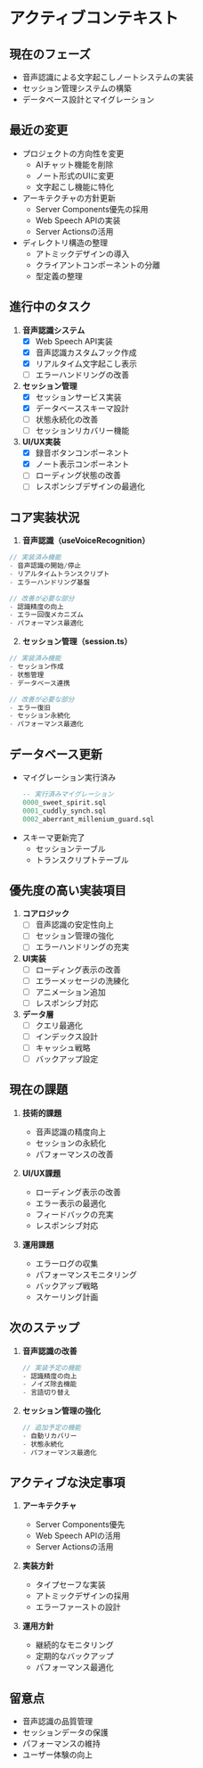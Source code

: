 # アクティブコンテキスト

## 現在のフェーズ
- 音声認識による文字起こしノートシステムの実装
- セッション管理システムの構築
- データベース設計とマイグレーション

## 最近の変更
- プロジェクトの方向性を変更
  - AIチャット機能を削除
  - ノート形式のUIに変更
  - 文字起こし機能に特化
- アーキテクチャの方針更新
  - Server Components優先の採用
  - Web Speech APIの実装
  - Server Actionsの活用
- ディレクトリ構造の整理
  - アトミックデザインの導入
  - クライアントコンポーネントの分離
  - 型定義の整理

## 進行中のタスク
1. **音声認識システム**
   - [x] Web Speech API実装
   - [x] 音声認識カスタムフック作成
   - [x] リアルタイム文字起こし表示
   - [ ] エラーハンドリングの改善

2. **セッション管理**
   - [x] セッションサービス実装
   - [x] データベーススキーマ設計
   - [ ] 状態永続化の改善
   - [ ] セッションリカバリー機能

3. **UI/UX実装**
   - [x] 録音ボタンコンポーネント
   - [x] ノート表示コンポーネント
   - [ ] ローディング状態の改善
   - [ ] レスポンシブデザインの最適化

## コア実装状況

1. **音声認識（useVoiceRecognition）**
```typescript
// 実装済み機能
- 音声認識の開始/停止
- リアルタイムトランスクリプト
- エラーハンドリング基盤

// 改善が必要な部分
- 認識精度の向上
- エラー回復メカニズム
- パフォーマンス最適化
```

2. **セッション管理（session.ts）**
```typescript
// 実装済み機能
- セッション作成
- 状態管理
- データベース連携

// 改善が必要な部分
- エラー復旧
- セッション永続化
- パフォーマンス最適化
```

## データベース更新
- マイグレーション実行済み
  ```sql
  -- 実行済みマイグレーション
  0000_sweet_spirit.sql
  0001_cuddly_synch.sql
  0002_aberrant_millenium_guard.sql
  ```
- スキーマ更新完了
  - セッションテーブル
  - トランスクリプトテーブル

## 優先度の高い実装項目
1. **コアロジック**
   - [ ] 音声認識の安定性向上
   - [ ] セッション管理の強化
   - [ ] エラーハンドリングの充実

2. **UI実装**
   - [ ] ローディング表示の改善
   - [ ] エラーメッセージの洗練化
   - [ ] アニメーション追加
   - [ ] レスポンシブ対応

3. **データ層**
   - [ ] クエリ最適化
   - [ ] インデックス設計
   - [ ] キャッシュ戦略
   - [ ] バックアップ設定

## 現在の課題
1. **技術的課題**
   - 音声認識の精度向上
   - セッションの永続化
   - パフォーマンスの改善

2. **UI/UX課題**
   - ローディング表示の改善
   - エラー表示の最適化
   - フィードバックの充実
   - レスポンシブ対応

3. **運用課題**
   - エラーログの収集
   - パフォーマンスモニタリング
   - バックアップ戦略
   - スケーリング計画

## 次のステップ
1. **音声認識の改善**
   ```typescript
   // 実装予定の機能
   - 認識精度の向上
   - ノイズ除去機能
   - 言語切り替え
   ```

2. **セッション管理の強化**
   ```typescript
   // 追加予定の機能
   - 自動リカバリー
   - 状態永続化
   - パフォーマンス最適化
   ```

## アクティブな決定事項
1. **アーキテクチャ**
   - Server Components優先
   - Web Speech APIの活用
   - Server Actionsの活用

2. **実装方針**
   - タイプセーフな実装
   - アトミックデザインの採用
   - エラーファーストの設計

3. **運用方針**
   - 継続的なモニタリング
   - 定期的なバックアップ
   - パフォーマンス最適化

## 留意点
- 音声認識の品質管理
- セッションデータの保護
- パフォーマンスの維持
- ユーザー体験の向上
